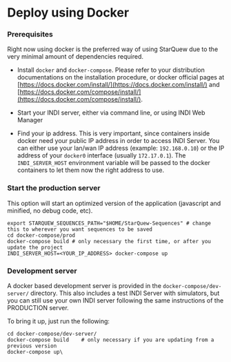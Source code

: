 # Deploy using Docker

### Prerequisites

Right now using docker is the preferred way of using StarQuew due to the very minimal amount of dependencies required.

 - Install `docker` and `docker-compose`. Please refer to your distribution documentations on the installation procedure, or docker official pages at [https://docs.docker.com/install/](https://docs.docker.com/install/) and [https://docs.docker.com/compose/install/](https://docs.docker.com/compose/install/).

 - Start your INDI server, either via command line, or using INDI Web Manager
 - Find your ip address. This is very important, since containers inside docker need your public IP address in order to access INDI Server. You can either use your lan/wan IP address (example: `192.168.0.10`) or the IP address of your `docker0` interface (usually `172.17.0.1`). The `INDI_SERVER_HOST` environment variable will be passed to the docker containers to let them now the right address to use.

### Start the production server

This option will start an optimized version of the application (javascript and minified, no debug code, etc).

```
export STARQUEW_SEQUENCES_PATH="$HOME/StarQuew-Sequences" # change this to wherever you want sequences to be saved
cd docker-compose/prod
docker-compose build # only necessary the first time, or after you update the project
INDI_SERVER_HOST=<YOUR_IP_ADDRESS> docker-compose up
```

### Development server

A docker based development server is provided in the `docker-compose/dev-server/` directory.
This also includes a test INDI Server with simulators, but you can still use your own INDI server following the same instructions of the PRODUCTION server.

To bring it up, just run the following:

```
cd docker-compose/dev-server/
docker-compose build    # only necessary if you are updating from a previous version
docker-compose up\
```


